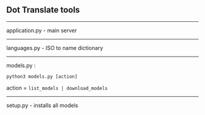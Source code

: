 ## Dot Translate tools

---

application.py - main server

---

languages.py - ISO to name dictionary

---

models.py :

`python3 models.py [action]`

action = `list_models | download_models`

---

setup.py - installs all models